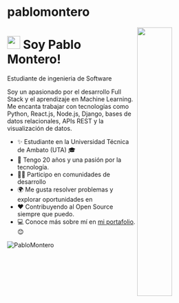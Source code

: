 # pablomontero

<div>
  <img align="right" width="40%" src="https://owlbertsio-resized.s3.amazonaws.com/Popper.psd.full.png">
</div>

<!--Header Name-->
# <img src="https://emojis.slackmojis.com/emojis/images/1531849430/4246/blob-sunglasses.gif?1531849430" width="30"/> Soy Pablo Montero! 
Estudiante de ingenieria de Software
<br /> 

<!--Start Intro-->               
<p align="left">Soy un apasionado por el desarrollo Full Stack y el aprendizaje en Machine Learning. Me encanta trabajar con tecnologías como Python, React.js, Node.js, Django, bases de datos relacionales, APIs REST y la visualización de datos.</p>

- ✨ Estudiante en la Universidad Técnica de Ambato (UTA) 🎓
- 🌱 Tengo 20 años y una pasión por la tecnología.
- 💁‍♂️ Participo en comunidades de desarrollo 
- 🌍 Me gusta resolver problemas y explorar oportunidades en 
- ❤ Contribuyendo al Open Source siempre que puedo.
- 💻 Conoce más sobre mí en [mi portafolio](https://PabloAML1.github.io). 😊

<!--Profile Count Badge-->
<p align="left">
  <img src="https://PabloAML1.github.io" alt="PabloMontero" />
</p>
